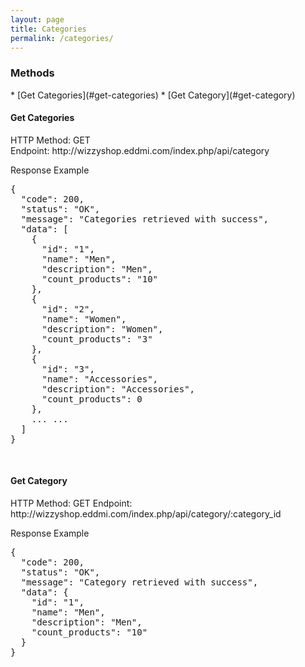 ```yaml
---
layout: page
title: Categories
permalink: /categories/
---
```


<h3>Methods</h3>
* [Get Categories](#get-categories)
* [Get Category](#get-category)

<br/>

<h4 id="get-categories">Get Categories</h4>
HTTP Method: GET
<br/>
Endpoint: http://wizzyshop.eddmi.com/index.php/api/category

Response Example
<pre>
{
  "code": 200,
  "status": "OK",
  "message": "Categories retrieved with success",
  "data": [
    {
      "id": "1",
      "name": "Men",
      "description": "Men",
      "count_products": "10"
    },
    {
      "id": "2",
      "name": "Women",
      "description": "Women",
      "count_products": "3"
    },
    {
      "id": "3",
      "name": "Accessories",
      "description": "Accessories",
      "count_products": 0
    },
    ... ...
  ]
}
</pre>
<br/>

<h4 id="get-category">Get Category</h4>
HTTP Method: GET
Endpoint: http://wizzyshop.eddmi.com/index.php/api/category/:category_id

Response Example
<pre>
{
  "code": 200,
  "status": "OK",
  "message": "Category retrieved with success",
  "data": {
    "id": "1",
    "name": "Men",
    "description": "Men",
    "count_products": "10"
  }
}
</pre>
